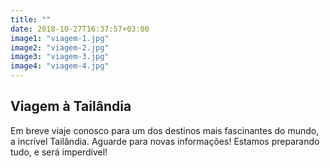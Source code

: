 ```yaml
---
title: ""
date: 2018-10-27T16:37:57+03:00
image1: "viagem-1.jpg"
image2: "viagem-2.jpg"
image3: "viagem-3.jpg"
image4: "viagem-4.jpg"
---
```


## Viagem à Tailândia

Em breve viaje conosco para um dos destinos mais fascinantes do mundo, a incrível Tailândia. Aguarde para novas informações! Estamos preparando tudo, e será imperdível!
